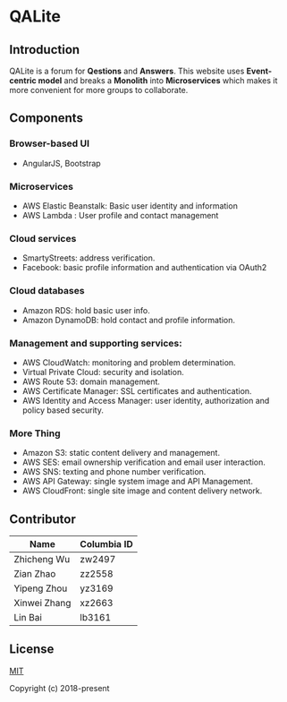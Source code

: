 # QALite
## Introduction
QALite is a forum for **Qestions** and **Answers**. This website uses **Event-centric model** and breaks a **Monolith** into **Microservices** which makes it more convenient for more groups to collaborate. 

## Components
### Browser-based UI 
* AngularJS, Bootstrap
### Microservices
* AWS Elastic Beanstalk: Basic user identity and information
* AWS Lambda : User profile and contact management
### Cloud services
* SmartyStreets: address verification.
* Facebook: basic profile information and authentication via OAuth2
### Cloud databases
* Amazon RDS: hold basic user info.
* Amazon DynamoDB: hold contact and profile information.
### Management and supporting services:
* AWS CloudWatch: monitoring and problem determination.
* Virtual Private Cloud: security and isolation.
* AWS Route 53: domain management.
* AWS Certificate Manager: SSL certificates and authentication.
* AWS Identity and Access Manager: user identity, authorization and policy based security.
### More Thing
* Amazon S3: static content delivery and management.
* AWS SES: email ownership verification and email user interaction.
* AWS SNS: texting and phone number verification.
* AWS API Gateway: single system image and API Management.
* AWS CloudFront: single site image and content delivery network.

## Contributor
Name | Columbia ID
--- | ---
Zhicheng Wu | zw2497
Zian Zhao | zz2558
Yipeng Zhou | yz3169
Xinwei Zhang | xz2663
Lin Bai | lb3161



## License

[MIT](http://opensource.org/licenses/MIT)

Copyright (c) 2018-present


